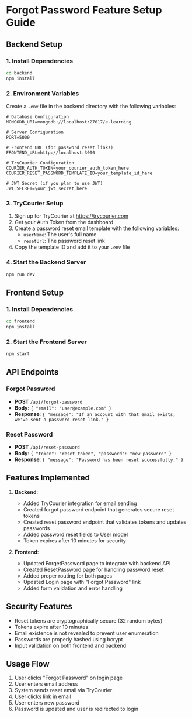 # Forgot Password Feature Setup Guide

## Backend Setup

### 1. Install Dependencies
```bash
cd backend
npm install
```

### 2. Environment Variables
Create a `.env` file in the backend directory with the following variables:

```env
# Database Configuration
MONGODB_URI=mongodb://localhost:27017/e-learning

# Server Configuration
PORT=5000

# Frontend URL (for password reset links)
FRONTEND_URL=http://localhost:3000

# TryCourier Configuration
COURIER_AUTH_TOKEN=your_courier_auth_token_here
COURIER_RESET_PASSWORD_TEMPLATE_ID=your_template_id_here

# JWT Secret (if you plan to use JWT)
JWT_SECRET=your_jwt_secret_here
```

### 3. TryCourier Setup
1. Sign up for TryCourier at https://trycourier.com
2. Get your Auth Token from the dashboard
3. Create a password reset email template with the following variables:
   - `userName`: The user's full name
   - `resetUrl`: The password reset link
4. Copy the template ID and add it to your `.env` file

### 4. Start the Backend Server
```bash
npm run dev
```

## Frontend Setup

### 1. Install Dependencies
```bash
cd frontend
npm install
```

### 2. Start the Frontend Server
```bash
npm start
```

## API Endpoints

### Forgot Password
- **POST** `/api/forgot-password`
- **Body**: `{ "email": "user@example.com" }`
- **Response**: `{ "message": "If an account with that email exists, we've sent a password reset link." }`

### Reset Password
- **POST** `/api/reset-password`
- **Body**: `{ "token": "reset_token", "password": "new_password" }`
- **Response**: `{ "message": "Password has been reset successfully." }`

## Features Implemented

1. **Backend**:
   - Added TryCourier integration for email sending
   - Created forgot password endpoint that generates secure reset tokens
   - Created reset password endpoint that validates tokens and updates passwords
   - Added password reset fields to User model
   - Token expires after 10 minutes for security

2. **Frontend**:
   - Updated ForgetPassword page to integrate with backend API
   - Created ResetPassword page for handling password reset
   - Added proper routing for both pages
   - Updated Login page with "Forgot Password" link
   - Added form validation and error handling

## Security Features

- Reset tokens are cryptographically secure (32 random bytes)
- Tokens expire after 10 minutes
- Email existence is not revealed to prevent user enumeration
- Passwords are properly hashed using bcrypt
- Input validation on both frontend and backend

## Usage Flow

1. User clicks "Forgot Password" on login page
2. User enters email address
3. System sends reset email via TryCourier
4. User clicks link in email
5. User enters new password
6. Password is updated and user is redirected to login
